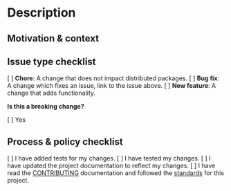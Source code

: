 <!--- Provide a summary of your changes in the title field above. For guidance on formatting, see the comment the bottom of this template. -->

# Description

<!--- Describe your changes. -->

## Motivation & context

<!--- What problem does this change solve? -->
<!--- Provide a link if you are addressing an open issue. -->

## Issue type checklist

<!--- What type of change are you submitting? Put an x in boxes that apply: -->

[ ] **Chore**: A change that does not impact distributed packages.
[ ] **Bug fix**: A change which fixes an issue, link to the issue above.
[ ] **New feature**: A change that adds functionality.

**Is this a breaking change?**

<!--- Is this a change that will cause current functionality to break? If yes, put an x in the "yes" box: -->

[ ] Yes

<!--- If yes, describe the impact. -->

## Process & policy checklist

<!--- Review the list and check the boxes that apply. -->

[ ] I have added tests for my changes.
[ ] I have tested my changes.
[ ] I have updated the project documentation to reflect my changes.
[ ] I have read the [CONTRIBUTING](https://github.com/Microsoft/fast-dna/blob/master/CONTRIBUTING.md) documentation and followed the [standards](https://microsoft.github.io/fast-dna/docs/en/contributing/standards) for this project.

<!---
Formatting guidelines:

Accepted peer review title format:
<type>: <description>

Example titles:
    chore: add unit tests for all components
    feat: add a border radius to button
    fix: update design system to use 3px border radius

    <type> is required to be one of the following:

        - chore: A change that does not impact distributed packages.
        - fix: A change which fixes an issue.
        - feat: A that adds functionality.

    <description> is required and speaks to what the user gets from this PR:

        - Be concise.
        - Use all lowercase characters. 
        - Use imperative, present tense (e.g. `add` not `adds`.)
        - Do not end your discription with a period.
        - Avoid redundant words.
        - Start your description with `add`, `update`, or `remove.`

For additional information regarding working on FAST-DNA, check out our documentation site:
https://microsoft.github.io/fast-dna/docs/en/contributing/working

For additional information regarding working on FAST-DNA, check out our documentation site: https://microsoft.github.io/fast-dna/docs/en/contributing/working
-->